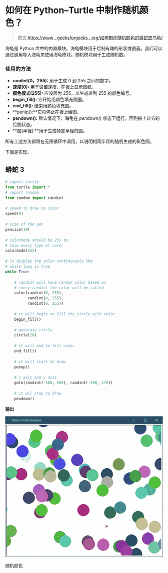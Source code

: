 # 如何在 Python–Turtle 中制作随机颜色？

> 原文:[https://www . geeksforgeeks . org/如何制作随机颜色的蟒蛇皮乌龟/](https://www.geeksforgeeks.org/how-to-make-random-colors-in-python-turtle/)

海龟是 Python 库中的内置模块。海龟模块用于绘制有趣的形状或图画。我们可以通过调用导入海龟来使用海龟模块。随机模块用于生成随机数。

### 使用的方法

*   **randint(0，255):** 用于生成 0 到 255 之间的数字。
*   **速度(0):** 用于设置速度，在板上显示图纸。
*   **颜色模式(255):** 应设置为 255，以生成直到 255 的颜色编号。
*   **begin_fill():** 它开始用颜色填充圆圈。
*   **end_fill():** 结束用颜色填充圆。
*   **penip():**它将停止在板上绘图。
*   **pendown():** 默认情况下，海龟在 *pendown()* 状态下运行。回到船上过去的绘图状态。
*   **圆(半径):**用于生成特定半径的圆。

所有上述方法都将在无限循环中调用，以说明相同半径的随机生成的彩色圆。

下面是实现。

## 蟒蛇 3

```py
# import turtle
from turtle import *
# import random
from random import randint

# speed to draw to color
speed(0)

# size of the pen
pensize(10)

# colormode should be 255 to
# show every type of color
colormode(255)

# To display the color continuously the
# while loop is true
while True:

    # randint will have random color based on
    # every randint the color will be called
    color(randint(0, 255),
          randint(0, 255),
          randint(0, 255))

    # it will begin to fill the circle with color
    begin_fill()

    # generate circle
    circle(20)

    # it will end to fill color
    end_fill()

    # it will start to draw
    penup()

    # x axis and y axis
    goto(randint(-500, 500), randint(-300, 270))

    # it wil stop to draw
    pendown()
```

**输出**

![](img/f3c4a5741c380971877575b7e0161010.png)

随机颜色